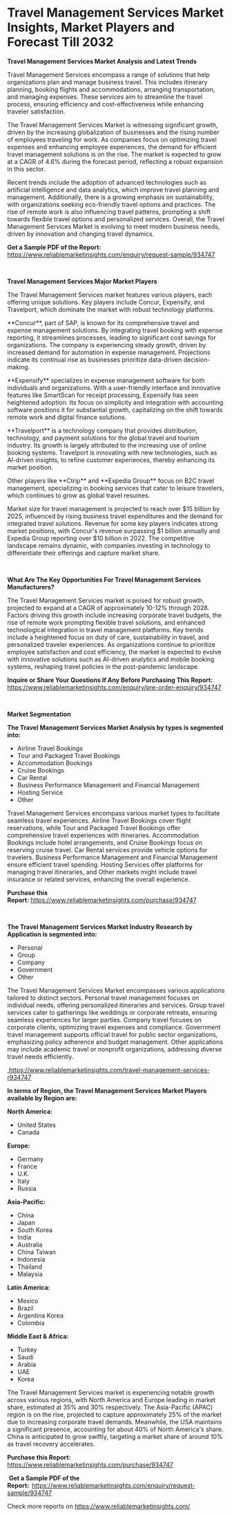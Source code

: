 <p><h1>Travel Management Services Market Insights, Market Players and Forecast Till 2032</h1></p><p><strong>Travel Management Services Market Analysis and Latest Trends</strong></p>
<p><p>Travel Management Services encompass a range of solutions that help organizations plan and manage business travel. This includes itinerary planning, booking flights and accommodations, arranging transportation, and managing expenses. These services aim to streamline the travel process, ensuring efficiency and cost-effectiveness while enhancing traveler satisfaction.</p><p>The Travel Management Services Market is witnessing significant growth, driven by the increasing globalization of businesses and the rising number of employees traveling for work. As companies focus on optimizing travel expenses and enhancing employee experiences, the demand for efficient travel management solutions is on the rise. The market is expected to grow at a CAGR of 4.6% during the forecast period, reflecting a robust expansion in this sector.</p><p>Recent trends include the adoption of advanced technologies such as artificial intelligence and data analytics, which improve travel planning and management. Additionally, there is a growing emphasis on sustainability, with organizations seeking eco-friendly travel options and practices. The rise of remote work is also influencing travel patterns, prompting a shift towards flexible travel options and personalized services. Overall, the Travel Management Services Market is evolving to meet modern business needs, driven by innovation and changing travel dynamics.</p></p>
<p><strong>Get a Sample PDF of the Report:&nbsp;</strong> <a href="https://www.reliablemarketinsights.com/enquiry/request-sample/934747?utm_campaign=3064&utm_medium=2&utm_source=Github&utm_content=ia&utm_term=07032025&utm_id=travel-management-services">https://www.reliablemarketinsights.com/enquiry/request-sample/934747</a></p>
<p>&nbsp;</p>
<p><strong>Travel Management Services Major Market Players</strong></p>
<p><p>The Travel Management Services market features various players, each offering unique solutions. Key players include Concur, Expensify, and Travelport, which dominate the market with robust technology platforms.</p><p>**Concur**, part of SAP, is known for its comprehensive travel and expense management solutions. By integrating travel booking with expense reporting, it streamlines processes, leading to significant cost savings for organizations. The company is experiencing steady growth, driven by increased demand for automation in expense management. Projections indicate its continual rise as businesses prioritize data-driven decision-making.</p><p>**Expensify** specializes in expense management software for both individuals and organizations. With a user-friendly interface and innovative features like SmartScan for receipt processing, Expensify has seen heightened adoption. Its focus on simplicity and integration with accounting software positions it for substantial growth, capitalizing on the shift towards remote work and digital finance solutions.</p><p>**Travelport** is a technology company that provides distribution, technology, and payment solutions for the global travel and tourism industry. Its growth is largely attributed to the increasing use of online booking systems. Travelport is innovating with new technologies, such as AI-driven insights, to refine customer experiences, thereby enhancing its market position.</p><p>Other players like **Ctrip** and **Expedia Group** focus on B2C travel management, specializing in booking services that cater to leisure travelers, which continues to grow as global travel resumes.</p><p>Market size for travel management is projected to reach over $15 billion by 2025, influenced by rising business travel expenditures and the demand for integrated travel solutions. Revenue for some key players indicates strong market positions, with Concur's revenue surpassing $1 billion annually and Expedia Group reporting over $10 billion in 2022. The competitive landscape remains dynamic, with companies investing in technology to differentiate their offerings and capture market share.</p></p>
<p>&nbsp;</p>
<p><strong>What Are The Key Opportunities For Travel Management Services Manufacturers?</strong></p>
<p><p>The Travel Management Services market is poised for robust growth, projected to expand at a CAGR of approximately 10-12% through 2028. Factors driving this growth include increasing corporate travel budgets, the rise of remote work prompting flexible travel solutions, and enhanced technological integration in travel management platforms. Key trends include a heightened focus on duty of care, sustainability in travel, and personalized traveler experiences. As organizations continue to prioritize employee satisfaction and cost efficiency, the market is expected to evolve with innovative solutions such as AI-driven analytics and mobile booking systems, reshaping travel policies in the post-pandemic landscape.</p></p>
<p><strong>Inquire or Share Your Questions If Any Before Purchasing This Report:</strong> <a href="https://www.reliablemarketinsights.com/enquiry/pre-order-enquiry/934747?utm_campaign=3064&utm_medium=2&utm_source=Github&utm_content=ia&utm_term=07032025&utm_id=travel-management-services">https://www.reliablemarketinsights.com/enquiry/pre-order-enquiry/934747</a></p>
<p>&nbsp;</p>
<p><strong>Market Segmentation</strong></p>
<p><strong>The Travel Management Services Market Analysis by types is segmented into:</strong></p>
<p><ul><li>Airline Travel Bookings</li><li>Tour and Packaged Travel Bookings</li><li>Accommodation Bookings</li><li>Cruise Bookings</li><li>Car Rental</li><li>Business Performance Management and Financial Management</li><li>Hosting Service</li><li>Other</li></ul></p>
<p><p>Travel Management Services encompass various market types to facilitate seamless travel experiences. Airline Travel Bookings cover flight reservations, while Tour and Packaged Travel Bookings offer comprehensive travel experiences with itineraries. Accommodation Bookings include hotel arrangements, and Cruise Bookings focus on reserving cruise travel. Car Rental services provide vehicle options for travelers. Business Performance Management and Financial Management ensure efficient travel spending. Hosting Services offer platforms for managing travel itineraries, and Other markets might include travel insurance or related services, enhancing the overall experience.</p></p>
<p><strong>Purchase this Report:&nbsp;</strong><a href="https://www.reliablemarketinsights.com/purchase/934747?utm_campaign=3064&utm_medium=2&utm_source=Github&utm_content=ia&utm_term=07032025&utm_id=travel-management-services">https://www.reliablemarketinsights.com/purchase/934747</a></p>
<p>&nbsp;</p>
<p><strong>The Travel Management Services Market Industry Research by Application is segmented into:</strong></p>
<p><ul><li>Personal</li><li>Group</li><li>Company</li><li>Government</li><li>Other</li></ul></p>
<p><p>The Travel Management Services Market encompasses various applications tailored to distinct sectors. Personal travel management focuses on individual needs, offering personalized itineraries and services. Group travel services cater to gatherings like weddings or corporate retreats, ensuring seamless experiences for larger parties. Company travel focuses on corporate clients, optimizing travel expenses and compliance. Government travel management supports official travel for public sector organizations, emphasizing policy adherence and budget management. Other applications may include academic travel or nonprofit organizations, addressing diverse travel needs efficiently.</p></p>
<p><a href="https://www.reliablemarketinsights.com/travel-management-services-r934747?utm_campaign=3064&utm_medium=2&utm_source=Github&utm_content=ia&utm_term=07032025&utm_id=travel-management-services">&nbsp;https://www.reliablemarketinsights.com/travel-management-services-r934747</a></p>
<p><strong>In terms of Region, the Travel Management Services Market Players available by Region are:</strong></p>
<p>
    <p> <strong> North America: </strong>
        <ul>
            <li>United States</li>
            <li>Canada</li>
        </ul>
        </p> 
    <p> <strong> Europe: </strong>
        <ul>
            <li>Germany</li>
            <li>France</li>
            <li>U.K.</li>
            <li>Italy</li>
            <li>Russia</li>
        </ul>
        </p> 
    <p> <strong> Asia-Pacific: </strong>
        <ul>
            <li>China</li>
            <li>Japan</li>
            <li>South Korea</li>
            <li>India</li>
            <li>Australia</li>
            <li>China Taiwan</li>
            <li>Indonesia</li>
            <li>Thailand</li>
            <li>Malaysia</li>
        </ul>
        </p> 
    <p> <strong> Latin America: </strong>
        <ul>
            <li>Mexico</li>
            <li>Brazil</li>
            <li>Argentina Korea</li>
            <li>Colombia</li>
        </ul>
        </p> 
    <p> <strong> Middle East & Africa: </strong>
        <ul>
            <li>Turkey</li>
            <li>Saudi</li>
            <li>Arabia</li>
            <li>UAE</li>
            <li>Korea</li>
        </ul>
    </p>
    </p>
<p><p>The Travel Management Services market is experiencing notable growth across various regions, with North America and Europe leading in market share, estimated at 35% and 30% respectively. The Asia-Pacific (APAC) region is on the rise, projected to capture approximately 25% of the market due to increasing corporate travel demands. Meanwhile, the USA maintains a significant presence, accounting for about 40% of North America's share. China is anticipated to grow swiftly, targeting a market share of around 10% as travel recovery accelerates.</p></p>
<p><strong>Purchase this Report: </strong><a href="https://www.reliablemarketinsights.com/purchase/934747?utm_campaign=3064&utm_medium=2&utm_source=Github&utm_content=ia&utm_term=07032025&utm_id=travel-management-services">https://www.reliablemarketinsights.com/purchase/934747</a></p>
<p>&nbsp;<strong>Get a Sample PDF of the Report:&nbsp;&nbsp;</strong><a href="https://www.reliablemarketinsights.com/enquiry/request-sample/934747?utm_campaign=3064&utm_medium=2&utm_source=Github&utm_content=ia&utm_term=07032025&utm_id=travel-management-services">https://www.reliablemarketinsights.com/enquiry/request-sample/934747</a></p>
<p><strong></strong></p>
<p>Check more reports on <a href="https://www.reliablemarketinsights.com/?utm_campaign=3064&utm_medium=2&utm_source=Github&utm_content=ia&utm_term=07032025&utm_id=travel-management-services">https://www.reliablemarketinsights.com/</a></p>